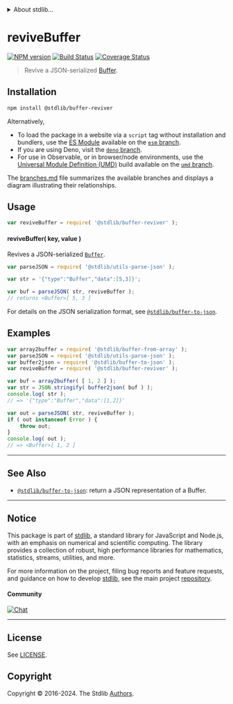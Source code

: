 <!--

@license Apache-2.0

Copyright (c) 2018 The Stdlib Authors.

Licensed under the Apache License, Version 2.0 (the "License");
you may not use this file except in compliance with the License.
You may obtain a copy of the License at

   http://www.apache.org/licenses/LICENSE-2.0

Unless required by applicable law or agreed to in writing, software
distributed under the License is distributed on an "AS IS" BASIS,
WITHOUT WARRANTIES OR CONDITIONS OF ANY KIND, either express or implied.
See the License for the specific language governing permissions and
limitations under the License.

-->


<details>
  <summary>
    About stdlib...
  </summary>
  <p>We believe in a future in which the web is a preferred environment for numerical computation. To help realize this future, we've built stdlib. stdlib is a standard library, with an emphasis on numerical and scientific computation, written in JavaScript (and C) for execution in browsers and in Node.js.</p>
  <p>The library is fully decomposable, being architected in such a way that you can swap out and mix and match APIs and functionality to cater to your exact preferences and use cases.</p>
  <p>When you use stdlib, you can be absolutely certain that you are using the most thorough, rigorous, well-written, studied, documented, tested, measured, and high-quality code out there.</p>
  <p>To join us in bringing numerical computing to the web, get started by checking us out on <a href="https://github.com/stdlib-js/stdlib">GitHub</a>, and please consider <a href="https://opencollective.com/stdlib">financially supporting stdlib</a>. We greatly appreciate your continued support!</p>
</details>

# reviveBuffer

[![NPM version][npm-image]][npm-url] [![Build Status][test-image]][test-url] [![Coverage Status][coverage-image]][coverage-url] <!-- [![dependencies][dependencies-image]][dependencies-url] -->

> Revive a JSON-serialized [Buffer][@stdlib/buffer/ctor].

<!-- Section to include introductory text. Make sure to keep an empty line after the intro `section` element and another before the `/section` close. -->

<section class="intro">

</section>

<!-- /.intro -->

<!-- Package usage documentation. -->

<section class="installation">

## Installation

```bash
npm install @stdlib/buffer-reviver
```

Alternatively,

-   To load the package in a website via a `script` tag without installation and bundlers, use the [ES Module][es-module] available on the [`esm` branch][esm-url].
-   If you are using Deno, visit the [`deno` branch][deno-url].
-   For use in Observable, or in browser/node environments, use the [Universal Module Definition (UMD)][umd] build available on the [`umd` branch][umd-url].

The [branches.md][branches-url] file summarizes the available branches and displays a diagram illustrating their relationships.

</section>

<section class="usage">

## Usage

```javascript
var reviveBuffer = require( '@stdlib/buffer-reviver' );
```

#### reviveBuffer( key, value )

Revives a JSON-serialized [`Buffer`][@stdlib/buffer/ctor].

```javascript
var parseJSON = require( '@stdlib/utils-parse-json' );

var str = '{"type":"Buffer","data":[5,3]}';

var buf = parseJSON( str, reviveBuffer );
// returns <Buffer>[ 5, 3 ]
```

For details on the JSON serialization format, see [`@stdlib/buffer-to-json`][@stdlib/buffer/to-json].

</section>

<!-- /.usage -->

<!-- Package usage notes. Make sure to keep an empty line after the `section` element and another before the `/section` close. -->

<section class="notes">

</section>

<!-- /.notes -->

<!-- Package usage examples. -->

<section class="examples">

## Examples

<!-- eslint no-undef: "error" -->

```javascript
var array2buffer = require( '@stdlib/buffer-from-array' );
var parseJSON = require( '@stdlib/utils-parse-json' );
var buffer2json = require( '@stdlib/buffer-to-json' );
var reviveBuffer = require( '@stdlib/buffer-reviver' );

var buf = array2buffer( [ 1, 2 ] );
var str = JSON.stringify( buffer2json( buf ) );
console.log( str );
// => '{"type":"Buffer","data":[1,2]}'

var out = parseJSON( str, reviveBuffer );
if ( out instanceof Error ) {
    throw out;
}
console.log( out );
// => <Buffer>[ 1, 2 ]
```

</section>

<!-- /.examples -->

<!-- Section to include cited references. If references are included, add a horizontal rule *before* the section. Make sure to keep an empty line after the `section` element and another before the `/section` close. -->

<section class="references">

</section>

<!-- /.references -->

<!-- Section for related `stdlib` packages. Do not manually edit this section, as it is automatically populated. -->

<section class="related">

* * *

## See Also

-   <span class="package-name">[`@stdlib/buffer-to-json`][@stdlib/buffer/to-json]</span><span class="delimiter">: </span><span class="description">return a JSON representation of a Buffer.</span>

</section>

<!-- /.related -->

<!-- Section for all links. Make sure to keep an empty line after the `section` element and another before the `/section` close. -->


<section class="main-repo" >

* * *

## Notice

This package is part of [stdlib][stdlib], a standard library for JavaScript and Node.js, with an emphasis on numerical and scientific computing. The library provides a collection of robust, high performance libraries for mathematics, statistics, streams, utilities, and more.

For more information on the project, filing bug reports and feature requests, and guidance on how to develop [stdlib][stdlib], see the main project [repository][stdlib].

#### Community

[![Chat][chat-image]][chat-url]

---

## License

See [LICENSE][stdlib-license].


## Copyright

Copyright &copy; 2016-2024. The Stdlib [Authors][stdlib-authors].

</section>

<!-- /.stdlib -->

<!-- Section for all links. Make sure to keep an empty line after the `section` element and another before the `/section` close. -->

<section class="links">

[npm-image]: http://img.shields.io/npm/v/@stdlib/buffer-reviver.svg
[npm-url]: https://npmjs.org/package/@stdlib/buffer-reviver

[test-image]: https://github.com/stdlib-js/buffer-reviver/actions/workflows/test.yml/badge.svg?branch=main
[test-url]: https://github.com/stdlib-js/buffer-reviver/actions/workflows/test.yml?query=branch:main

[coverage-image]: https://img.shields.io/codecov/c/github/stdlib-js/buffer-reviver/main.svg
[coverage-url]: https://codecov.io/github/stdlib-js/buffer-reviver?branch=main

<!--

[dependencies-image]: https://img.shields.io/david/stdlib-js/buffer-reviver.svg
[dependencies-url]: https://david-dm.org/stdlib-js/buffer-reviver/main

-->

[chat-image]: https://img.shields.io/gitter/room/stdlib-js/stdlib.svg
[chat-url]: https://app.gitter.im/#/room/#stdlib-js_stdlib:gitter.im

[stdlib]: https://github.com/stdlib-js/stdlib

[stdlib-authors]: https://github.com/stdlib-js/stdlib/graphs/contributors

[umd]: https://github.com/umdjs/umd
[es-module]: https://developer.mozilla.org/en-US/docs/Web/JavaScript/Guide/Modules

[deno-url]: https://github.com/stdlib-js/buffer-reviver/tree/deno
[umd-url]: https://github.com/stdlib-js/buffer-reviver/tree/umd
[esm-url]: https://github.com/stdlib-js/buffer-reviver/tree/esm
[branches-url]: https://github.com/stdlib-js/buffer-reviver/blob/main/branches.md

[stdlib-license]: https://raw.githubusercontent.com/stdlib-js/buffer-reviver/main/LICENSE

[@stdlib/buffer/ctor]: https://github.com/stdlib-js/buffer-ctor

[@stdlib/buffer/to-json]: https://github.com/stdlib-js/buffer-to-json

<!-- <related-links> -->



<!-- </related-links> -->

</section>

<!-- /.links -->
